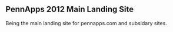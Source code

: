 PennApps 2012 Main Landing Site 
------------------------------------

Being the main landing site for pennapps.com and subsidary sites. 